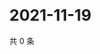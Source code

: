 # 2021-11-19

共 0 条

<!-- BEGIN WEIBO -->
<!-- 最后更新时间 Fri Nov 19 2021 05:09:59 GMT+0800 (China Standard Time) -->

<!-- END WEIBO -->
